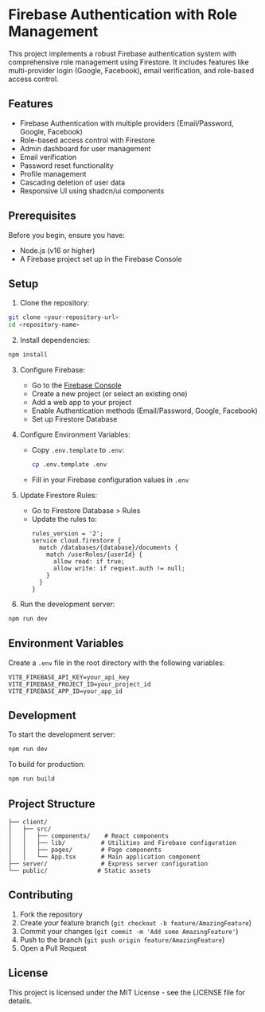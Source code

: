 # Firebase Authentication with Role Management

This project implements a robust Firebase authentication system with comprehensive role management using Firestore. It includes features like multi-provider login (Google, Facebook), email verification, and role-based access control.

## Features

- Firebase Authentication with multiple providers (Email/Password, Google, Facebook)
- Role-based access control with Firestore
- Admin dashboard for user management
- Email verification
- Password reset functionality
- Profile management
- Cascading deletion of user data
- Responsive UI using shadcn/ui components

## Prerequisites

Before you begin, ensure you have:
- Node.js (v16 or higher)
- A Firebase project set up in the Firebase Console

## Setup

1. Clone the repository:
```bash
git clone <your-repository-url>
cd <repository-name>
```

2. Install dependencies:
```bash
npm install
```

3. Configure Firebase:
   - Go to the [Firebase Console](https://console.firebase.google.com/)
   - Create a new project (or select an existing one)
   - Add a web app to your project
   - Enable Authentication methods (Email/Password, Google, Facebook)
   - Set up Firestore Database

4. Configure Environment Variables:
   - Copy `.env.template` to `.env`:
     ```bash
     cp .env.template .env
     ```
   - Fill in your Firebase configuration values in `.env`

5. Update Firestore Rules:
   - Go to Firestore Database > Rules
   - Update the rules to:
     ```
     rules_version = '2';
     service cloud.firestore {
       match /databases/{database}/documents {
         match /userRoles/{userId} {
           allow read: if true;
           allow write: if request.auth != null;
         }
       }
     }
     ```

6. Run the development server:
```bash
npm run dev
```

## Environment Variables

Create a `.env` file in the root directory with the following variables:

```env
VITE_FIREBASE_API_KEY=your_api_key
VITE_FIREBASE_PROJECT_ID=your_project_id
VITE_FIREBASE_APP_ID=your_app_id
```

## Development

To start the development server:

```bash
npm run dev
```

To build for production:

```bash
npm run build
```

## Project Structure

```
├── client/
│   ├── src/
│   │   ├── components/    # React components
│   │   ├── lib/          # Utilities and Firebase configuration
│   │   ├── pages/        # Page components
│   │   └── App.tsx       # Main application component
├── server/               # Express server configuration
└── public/              # Static assets
```

## Contributing

1. Fork the repository
2. Create your feature branch (`git checkout -b feature/AmazingFeature`)
3. Commit your changes (`git commit -m 'Add some AmazingFeature'`)
4. Push to the branch (`git push origin feature/AmazingFeature`)
5. Open a Pull Request

## License

This project is licensed under the MIT License - see the LICENSE file for details.
